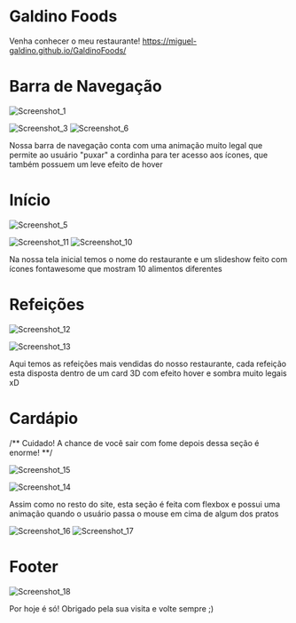 # Galdino Foods

Venha conhecer o meu restaurante! 
https://miguel-galdino.github.io/GaldinoFoods/

# Barra de Navegação

![Screenshot_1](https://user-images.githubusercontent.com/85406655/127024245-9e782308-78f7-4738-9c4c-f789d9fcb258.png)


![Screenshot_3](https://user-images.githubusercontent.com/85406655/127024566-f527c1bf-4ba2-4fa6-b2af-8741cbd55387.png) ![Screenshot_6](https://user-images.githubusercontent.com/85406655/127025368-2694abe5-c515-4465-82d7-953e61fe3044.png)


Nossa barra de navegação conta com uma animação muito legal que permite ao usuário "puxar" a cordinha para ter acesso aos ícones, que também possuem um leve efeito de hover


# Início
![Screenshot_5](https://user-images.githubusercontent.com/85406655/127025138-4a10a9b2-2b44-4f14-9fab-6c086b38b0f5.png)

![Screenshot_11](https://user-images.githubusercontent.com/85406655/127026197-c076f3e0-7a6f-41fc-9dd3-764bf3de1501.png)
![Screenshot_10](https://user-images.githubusercontent.com/85406655/127026049-52ea8c4b-c27b-4309-9e2f-3d846041d7aa.png)

Na nossa tela inicial temos o nome do restaurante e um slideshow feito com ícones fontawesome que mostram 10 alimentos diferentes

# Refeições

![Screenshot_12](https://user-images.githubusercontent.com/85406655/127026480-32d88598-3897-4b60-be8b-e9643a1b26db.png)

![Screenshot_13](https://user-images.githubusercontent.com/85406655/127026620-4438181e-20ea-4b35-8251-b54be6e04fa4.png)

Aqui temos as refeições mais vendidas do nosso restaurante, cada refeição esta disposta dentro de um card 3D com efeito hover e sombra muito legais xD

# Cardápio

/** Cuidado! A chance de você sair com fome depois dessa seção é enorme! **/

![Screenshot_15](https://user-images.githubusercontent.com/85406655/127027628-e40cf7df-59ee-432e-b761-c7299f5e19aa.png)

![Screenshot_14](https://user-images.githubusercontent.com/85406655/127027658-997ec9a2-2148-4036-8ead-a6dfd2b77390.png)

Assim como no resto do site, esta seção é feita com flexbox e possui uma animação quando o usuário passa o mouse em cima de algum dos pratos

![Screenshot_16](https://user-images.githubusercontent.com/85406655/127028004-e7c53cff-723c-4224-9df8-88ba7421d261.png) ![Screenshot_17](https://user-images.githubusercontent.com/85406655/127028020-7790148c-4556-4ae7-82f5-9114d58def97.png)

# Footer

![Screenshot_18](https://user-images.githubusercontent.com/85406655/127028229-bb16557f-7881-47e3-9fe6-6e01d899e060.png)

Por hoje é só! Obrigado pela sua visita e volte sempre ;)



















